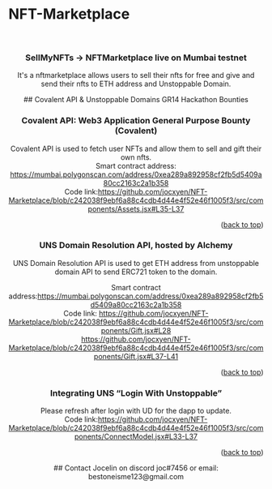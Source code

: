 # NFT-Marketplace

<div id="top"></div>
<!--
*** Thanks for checking out the Best-README-Template. If you have a suggestion
*** that would make this better, please fork the repo and create a pull request
*** or simply open an issue with the tag "enhancement".
*** Don't forget to give the project a star!
*** Thanks again! Now go create something AMAZING! :D
-->



<!-- PROJECT SHIELDS -->
<!--
*** I'm using markdown "reference style" links for readability.
*** Reference links are enclosed in brackets [ ] instead of parentheses ( ).
*** See the bottom of this document for the declaration of the reference variables
*** for contributors-url, forks-url, etc. This is an optional, concise syntax you may use.
*** https://www.markdownguide.org/basic-syntax/#reference-style-links
-->
<!-- PROJECT LOGO -->
<br />
<div align="center">

  <h3 align="center">SellMyNFTs -> NFTMarketplace live on Mumbai testnet </h3>

  <p align="center">
    It's a nftmarketplace allows users to sell their nfts for free and give and send their nfts to ETH address and Unstoppable Domain.</br>


  </p>
<!-- ABOUT THE PROJECT -->
## Covalent API & Unstoppable Domains GR14 Hackathon Bounties

### Covalent API: Web3 Application General Purpose Bounty (Covalent)
Covalent API is used to fetch user NFTs and allow them to sell and gift their own nfts.</br>
Smart contract address: https://mumbai.polygonscan.com/address/0xea289a892958cf2fb5d5409a80cc2163c2a1b358 </br>
Code link:https://github.com/jocxyen/NFT-Marketplace/blob/c242038f9ebf6a88c4cdb4d44e4f52e46f1005f3/src/components/Assets.jsx#L35-L37</br>


<p align="right">(<a href="#top">back to top</a>)</p>

### UNS Domain Resolution API, hosted by Alchemy
UNS Domain Resolution API is used to get ETH address from unstoppable domain API to send ERC721 token to the domain.</br>

Smart contract address:https://mumbai.polygonscan.com/address/0xea289a892958cf2fb5d5409a80cc2163c2a1b358 </br>
Code link: https://github.com/jocxyen/NFT-Marketplace/blob/c242038f9ebf6a88c4cdb4d44e4f52e46f1005f3/src/components/Gift.jsx#L28</br>
https://github.com/jocxyen/NFT-Marketplace/blob/c242038f9ebf6a88c4cdb4d44e4f52e46f1005f3/src/components/Gift.jsx#L37-L41</br>




<p align="right">(<a href="#top">back to top</a>)</p>

### Integrating UNS “Login With Unstoppable”
Please refresh after login with UD for the dapp to update.</br>
Code link:https://github.com/jocxyen/NFT-Marketplace/blob/c242038f9ebf6a88c4cdb4d44e4f52e46f1005f3/src/components/ConnectModel.jsx#L33-L37</br>


<p align="right">(<a href="#top">back to top</a>)</p>
## Contact Jocelin on discord joc#7456 or email: bestoneisme123@gmail.com


</div>
